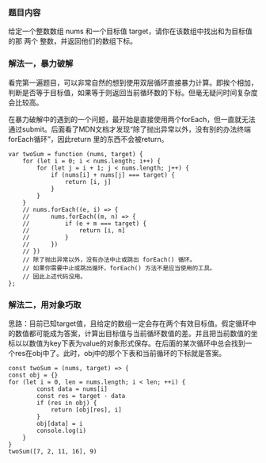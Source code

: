 ### 题目内容
给定一个整数数组 nums 和一个目标值 target，请你在该数组中找出和为目标值的那 两个 整数，并返回他们的数组下标。

### 解法一，暴力破解

看完第一遍题目，可以非常自然的想到使用双层循环直接暴力计算。即挨个相加，判断是否等于目标值，如果等于则返回当前循环数的下标。但毫无疑问时间复杂度会比较高。

在暴力破解中的遇到的一个问题，最开始是直接使用两个forEach，但一直就无法通过submit。后面看了MDN文档才发现“除了抛出异常以外，没有别的办法终端forEach循环”，因此return 里的东西不会被return。

```
var twoSum = function (nums, target) {
    for (let i = 0; i < nums.length; i++) {
        for (let j = i + 1; j < nums.length; j++) {
            if (nums[i] + nums[j] === target) {
                return [i, j]
            }
        }
    }
    // nums.forEach((e, i) => {
    //      nums.forEach((m, n) => {
    //          if (e + m === target) {
    //              return [i, n]
    //          }
    //      })
    // })
    // 除了抛出异常以外，没有办法中止或跳出 forEach() 循环。
    // 如果你需要中止或跳出循环，forEach() 方法不是应当使用的工具。 
    // 因此上述代码没用。
};
```

### 解法二，用对象巧取

思路：目前已知target值，且给定的数组一定会存在两个有效目标值。假定循环中的数值都可能成为答案，计算出目标值与当前循环数值的差。并且把当前数值的坐标以以数值为key下表为value的对象形式保存。在后面的某次循环中总会找到一个res在obj中了。此时，obj中的那个下表和当前循环的下标就是答案。

```
const twoSum = (nums, target) => {
const obj = {}
for (let i = 0, len = nums.length; i < len; ++i) {
        const data = nums[i]
        const res = target - data
        if (res in obj) {
            return [obj[res], i]
        }
        obj[data] = i
        console.log(i)
    }
}
twoSum([7, 2, 11, 16], 9)
```

